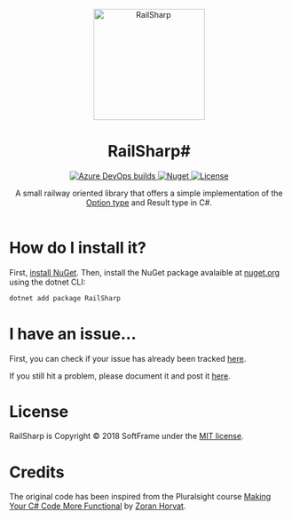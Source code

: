 <header>
    <p id="readme-logo" align="center">
        <img alt="RailSharp" src="https://imgur.com/h5hgvh7.png" height="200px">
    </p>
    <h1 id="readme-title" align="center">RailSharp#</h1>
    <p id="readme-badges" align="center">
        <a href="https://dev.azure.com/SoftFrame/RailSharp/_build/latest?definitionId=2&branchName=master" target="_blank">
            <img alt="Azure DevOps builds" src="https://img.shields.io/azure-devops/build/softframe/c8394a74-6f1e-441d-8ef1-8a1845f52445/2.svg?logo=azure-devops&style=flat-square">
        </a>
        <a href="https://www.nuget.org/packages/RailSharp" target="_blank">
            <img alt="Nuget" src="https://img.shields.io/nuget/v/railsharp.svg?style=flat-square">
        </a>
        <a href="https://github.com/softframe/railsharp/blob/master/LICENSE" target="_blank">
            <img alt="License" src="https://img.shields.io/github/license/softframe/railsharp.svg?style=flat-square">
        </a>
    </p>
    <p id="readme-summary" align="center">
        A small railway oriented library that offers a simple implementation of the <a href="http://codinghelmet.com/articles/understanding-the-option-maybe-functional-type" target="_blank">Option type</a> and Result type in C#.
    </p>
    <nav id="readme-quick-links" align="center">
        <!-- <b>Quick links:</b> {{ links }} -->
    </nav>
</header>

<!-- # What is RailSharp? -->
<!-- # Why should I use it -->
<!-- # How do I get started? -->

# How do I install it?

First, [install NuGet][nuget-install-url].  Then, install the NuGet package avalaible at [nuget.org][nuget-pkg-url] using the dotnet CLI:

```bash
dotnet add package RailSharp
```

# I have an issue...

First, you can check if your issue has already been tracked [here][issues-url].

<!-- Otherwise, you can check if it's already fixed by pulling the [develop branch][develop-branch-url], building the solution and then using the generated DLL files direcly in your project. -->

If you still hit a problem, please document it and post it [here][new-issue-url].

# License

RailSharp is Copyright © 2018 SoftFrame under the [MIT license][license-url].

# Credits

The original code has been inspired from the Pluralsight course [Making Your C# Code More Functional](https://www.pluralsight.com/courses/making-functional-csharp) by [Zoran Horvat](https://www.pluralsight.com/authors/zoran-horvat).

<!-- Resources: -->
[develop-branch-url]: https://github.com/softframe/railsharp/tree/develop
[issues-url]: https://github.com/softframe/solidstack/issues
[license-url]: https://github.com/softframe/railsharp/blob/master/LICENSE
[new-issue-url]: https://github.com/softframe/solidstack/issues/new
[nuget-pkg-url]: https://www.nuget.org/packages/RailSharp
[nuget-install-url]: http://docs.nuget.org/docs/start-here/installing-nuget